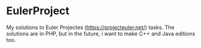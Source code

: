 # EulerProject

My solutions to Euler Projectes (https://projecteuler.net/) tasks. The solutions are in PHP, but in the future, i want to make C++ and Java editions too.
